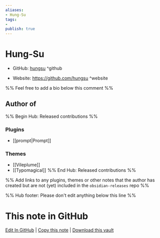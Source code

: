 ```yaml
---
aliases:
- Hung-Su
tags:
- 
publish: true
---
```


# Hung-Su

- GitHub: [hungsu](https://github.com/hungsu/) ^github
<!-- - Discord: `@` ^discord-->
- Website: <https://github.com/hungsu> ^website
<!-- - [[Publish sites|Publish site]]: ^publish-->

%% Feel free to add a bio below this comment %%


## Author of

%% Begin Hub: Released contributions %%
### Plugins
- [[prompt|Prompt]]

### Themes
- [[Vileplume]]
- [[Typomagical]]
%% End Hub: Released contributions %%

%% Add links to any plugins, themes or other notes that the author has created but are not (yet) included in the `obsidian-releases` repo %%

<!--
### Unlisted plugins
-->

<!--
### Others

- 
-->

<!--
## Sponsor this author

- [[GitHub sponsors]]: [Sponsor @hungsu on GitHub Sponsors](https://github.com/sponsors/hungsu) ^github-sponsor
- [[Buy me a coffee]]: ^buy-me-a-coffee
- [[PayPal]]: ^paypal
- [[Patreon]]: ^patreon

-->

<!--
## Follow this author

- [[YouTube Channels|On YouTube]]: ^youtube
- Twitter: ^twitter
- ...
-->

%% Hub footer: Please don't edit anything below this line %%

# This note in GitHub

<span class="git-footer">[Edit In GitHub](https://github.dev/obsidian-community/obsidian-hub/blob/main/01%20-%20Community/People/hungsu.md "git-hub-edit-note") | [Copy this note](https://raw.githubusercontent.com/obsidian-community/obsidian-hub/main/01%20-%20Community/People/hungsu.md "git-hub-copy-note") | [Download this vault](https://github.com/obsidian-community/obsidian-hub/archive/refs/heads/main.zip "git-hub-download-vault") </span>
